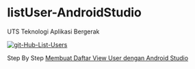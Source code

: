 # listUser-AndroidStudio
UTS Teknologi Aplikasi Bergerak 

<a href="https://ibb.co/dPpnNqc"><img src="https://i.ibb.co/HtPmcs2/git-Hub-List-Users.png" alt="git-Hub-List-Users" border="0"></a>

<span> Step By Step</span>
<a href="https://taopsong.blogspot.com/2021/11/membuat-daftar-view-user-dengan-android.html"> Membuat Daftar View User dengan Android Studio</a>
